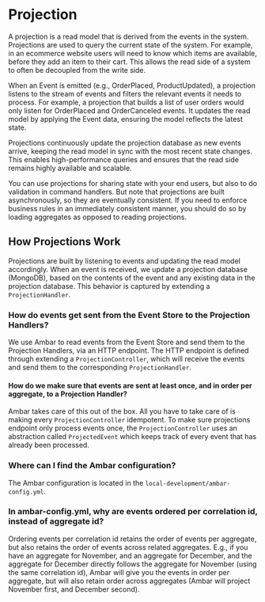 # Projection

A projection is a read model that is derived from the events in the system. Projections are used to query the current state of the system. For example, in an ecommerce website users will need to know which items are available, before they add an item to their cart. This allows the read side of a system to often be decoupled from the write side.

When an Event is emitted (e.g., OrderPlaced, ProductUpdated), a projection listens to the stream of events and filters the relevant events it needs to process. For example, a projection that builds a list of user orders would only listen for OrderPlaced and OrderCanceled events. It updates the read model by applying the Event data, ensuring the model reflects the latest state. 

Projections continuously update the projection database as new events arrive, keeping the read model in sync with the most recent state changes. This enables high-performance queries and ensures that the read side remains highly available and scalable.

You can use projections for sharing state with your end users, but also to do validation in command handlers. But note that projections are built asynchronously, so they are eventually consistent. If you need to enforce business rules in an immediately consistent manner, you should do so by loading aggregates as opposed to reading projections.

## How Projections Work

Projections are built by listening to events and updating the read model accordingly. When an event is received, we update a projection database (MongoDB), based on the contents of the event and any existing data in the projection database. This behavior is captured by extending a `ProjectionHandler`.

### How do events get sent from the Event Store to the Projection Handlers?

We use Ambar to read events from the Event Store and send them to the Projection Handlers, via an HTTP endpoint. The HTTP endpoint is defined through extending a `ProjectionController`, which will receive the events and send them to the corresponding `ProjectionHandler`.

#### How do we make sure that events are sent at least once, and in order per aggregate, to a Projection Handler?

Ambar takes care of this out of the box. All you have to take care of is making every `ProjectionController` idempotent. To make sure projections endpoint only process events once, the `ProjectionController` uses an abstraction called `ProjectedEvent` which keeps track of every event that has already been processed.

### Where can I find the Ambar configuration?

The Ambar configuration is located in the `local-development/ambar-config.yml`. 

### In ambar-config.yml, why are events ordered per correlation id, instead of aggregate id?

Ordering events per correlation id retains the order of events per aggregate, but also retains the order of events across related aggregates. E.g., if you have an aggregate for November, and an aggregate for December, and the aggregate for December directly follows the aggregate for November (using the same correlation id), Ambar will give you the events in order per aggregate, but will also retain order across aggregates (Ambar will project November first, and December second).